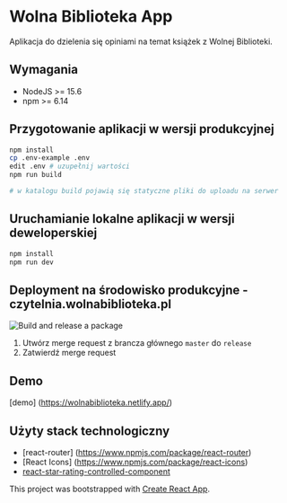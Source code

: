 Wolna Biblioteka App 
====================

Aplikacja do dzielenia się opiniami na temat książek z Wolnej Biblioteki. 

## Wymagania

- NodeJS >= 15.6
- npm >= 6.14

## Przygotowanie aplikacji w wersji produkcyjnej

```bash
npm install
cp .env-example .env
edit .env # uzupełnij wartości
npm run build

# w katalogu build pojawią się statyczne pliki do uploadu na serwer
```

## Uruchamianie lokalne aplikacji w wersji deweloperskiej

```bash
npm install
npm run dev
```

## Deployment na środowisko produkcyjne - czytelnia.wolnabiblioteka.pl

![Build and release a package](https://github.com/TomekSkoczylas/wolnabib/workflows/Build%20and%20release%20a%20package/badge.svg)

1. Utwórz merge request z brancza głównego `master` do `release`
2. Zatwierdź merge request

## Demo

[demo] (https://wolnabiblioteka.netlify.app/)

## Użyty stack technologiczny

- [react-router] (https://www.npmjs.com/package/react-router)
- [React Icons] (https://www.npmjs.com/package/react-icons)
- [react-star-rating-controlled-component](https://www.npmjs.com/package/react-star-rating-controlled-component)


This project was bootstrapped with [Create React App](https://github.com/facebook/create-react-app).
